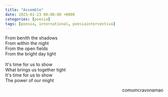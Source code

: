 ```yaml
---
title: "Assemble"
date: 2025-01-23 08:00:00 +0000
categories: [poesia]
tags: [poesia, international, poesiainterventiva]
---
```


<div style="color:Platinum">
From benith the shadows<br>
From within the night<br>
From the open fields<br>
From the bright day light<br>
<br>
It's time for us to show<br>
What brings us together tight<br>
It's time for us to show<br>
The power of our might<br>
</div>
<p style="text-align:right">comumcravonamao</p>

